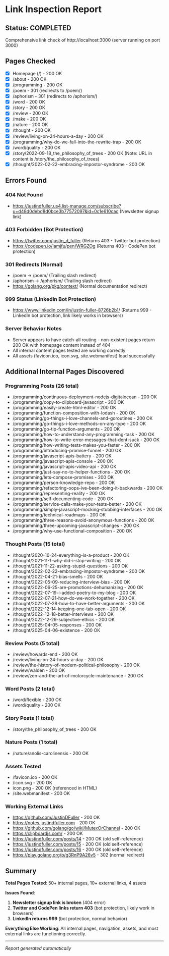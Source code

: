 # Link Inspection Report

## Status: COMPLETED

Comprehensive link check of http://localhost:3000 (server running on port 3000)

## Pages Checked
- [x] Homepage (/) - 200 OK
- [x] /about - 200 OK
- [x] /programming - 200 OK
- [x] /poem - 301 (redirects to /poem/)
- [x] /aphorism - 301 (redirects to /aphorism/)
- [x] /word - 200 OK
- [x] /story - 200 OK
- [x] /review - 200 OK
- [x] /make - 200 OK
- [x] /nature - 200 OK
- [x] /thought - 200 OK
- [x] /review/living-on-24-hours-a-day - 200 OK
- [x] /programming/why-do-we-fall-into-the-rewrite-trap - 200 OK
- [x] /word/quality - 200 OK
- [x] /story/2022-09-18_the_philosophy_of_trees - 200 OK (Note: URL in content is /story/the_philosophy_of_trees)
- [x] /thought/2022-02-22-embracing-impostor-syndrome - 200 OK

## Errors Found

### 404 Not Found
- https://justindfuller.us4.list-manage.com/subscribe?u=d48d0debd8d0bce3b77572097&id=0c1e610cac (Newsletter signup link)

### 403 Forbidden (Bot Protection)
- https://twitter.com/justin_d_fuller (Returns 403 - Twitter bot protection)
- https://codepen.io/Iamjfu/pen/WRGZOg (Returns 403 - CodePen bot protection)

### 301 Redirects (Normal)
- /poem → /poem/ (Trailing slash redirect)
- /aphorism → /aphorism/ (Trailing slash redirect)
- https://golang.org/pkg/context/ (Normal documentation redirect)

### 999 Status (LinkedIn Bot Protection)
- https://www.linkedin.com/in/justin-fuller-8726b2b1/ (Returns 999 - LinkedIn bot protection, link likely works in browsers)

### Server Behavior Notes
- Server appears to have catch-all routing - non-existent pages return 200 OK with homepage content instead of 404
- All internal content pages tested are working correctly
- All assets (favicon.ico, icon.svg, site.webmanifest) load successfully

## Additional Internal Pages Discovered

### Programming Posts (26 total)
- /programming/continuous-deployment-nodejs-digitalocean - 200 OK
- /programming/copy-to-clipboard-javascript - 200 OK
- /programming/easily-create-html-editor - 200 OK
- /programming/function-composition-with-lodash - 200 OK
- /programming/go-things-i-love-channels-and-goroutines - 200 OK
- /programming/go-things-i-love-methods-on-any-type - 200 OK
- /programming/go-tip-function-arguments - 200 OK
- /programming/how-to-understand-any-programming-task - 200 OK
- /programming/how-to-write-error-messages-that-dont-suck - 200 OK
- /programming/how-writing-tests-makes-you-faster - 200 OK
- /programming/introducing-promise-funnel - 200 OK
- /programming/javascript-apis-battery - 200 OK
- /programming/javascript-apis-console - 200 OK
- /programming/javascript-apis-video-api - 200 OK
- /programming/just-say-no-to-helper-functions - 200 OK
- /programming/lets-compose-promises - 200 OK
- /programming/person-knowledge-repo - 200 OK
- /programming/refactoring-oops-ive-been-doing-it-backwards - 200 OK
- /programming/representing-reality - 200 OK
- /programming/self-documenting-code - 200 OK
- /programming/service-calls-make-your-tests-better - 200 OK
- /programming/simply-javascript-mocking-stubbing-interfaces - 200 OK
- /programming/technical-roadmaps - 200 OK
- /programming/three-reasons-avoid-anonymous-functions - 200 OK
- /programming/three-upcoming-javascript-changes - 200 OK
- /programming/why-use-functional-composition - 200 OK

### Thought Posts (15 total)
- /thought/2020-10-24-everything-is-a-product - 200 OK
- /thought/2021-11-1-why-did-i-stop-writing - 200 OK
- /thought/2021-11-22-asking-stupid-questions - 200 OK
- /thought/2022-02-22-embracing-impostor-syndrome - 200 OK
- /thought/2022-04-21-bias-smells - 200 OK
- /thought/2022-05-09-reducing-interview-bias - 200 OK
- /thought/2022-06-25-are-promotions-dehumanizing - 200 OK
- /thought/2022-07-19-i-added-poetry-to-my-blog - 200 OK
- /thought/2022-07-21-how-do-we-work-together - 200 OK
- /thought/2022-07-28-how-to-have-better-arguments - 200 OK
- /thought/2022-12-14-keeping-one-tab-open - 200 OK
- /thought/2022-12-18-better-interviews - 200 OK
- /thought/2022-12-29-subjective-ethics - 200 OK
- /thought/2025-04-05-responses - 200 OK
- /thought/2025-04-06-existence - 200 OK

### Review Posts (5 total)
- /review/howards-end - 200 OK
- /review/living-on-24-hours-a-day - 200 OK
- /review/the-history-of-modern-political-philosophy - 200 OK
- /review/walden - 200 OK
- /review/zen-and-the-art-of-motorcycle-maintenance - 200 OK

### Word Posts (2 total)
- /word/flexible - 200 OK
- /word/quality - 200 OK

### Story Posts (1 total)
- /story/the_philosophy_of_trees - 200 OK

### Nature Posts (1 total)
- /nature/anolis-carolinensis - 200 OK

### Assets Tested
- /favicon.ico - 200 OK
- /icon.svg - 200 OK
- icon.png - 200 OK (referenced in HTML)
- /site.webmanifest - 200 OK

### Working External Links
- https://github.com/JustinDFuller - 200 OK
- https://notes.justindfuller.com - 200 OK
- https://github.com/golang/go/wiki/MutexOrChannel - 200 OK
- https://clipboardjs.com/ - 200 OK
- https://justindfuller.com/posts/14 - 200 OK (old self-reference)
- https://justindfuller.com/posts/15 - 200 OK (old self-reference)
- https://justindfuller.com/posts/16 - 200 OK (old self-reference)
- https://play.golang.org/p/g3RnP9A26v5 - 302 (normal redirect)

## Summary
**Total Pages Tested**: 50+ internal pages, 10+ external links, 4 assets

**Issues Found**:
1. **Newsletter signup link is broken** (404 error)
2. **Twitter and CodePen links return 403** (bot protection, likely work in browsers)
3. **LinkedIn returns 999** (bot protection, normal behavior)

**Everything Else Working**: All internal pages, navigation, assets, and most external links are functioning correctly.

---
*Report generated automatically*